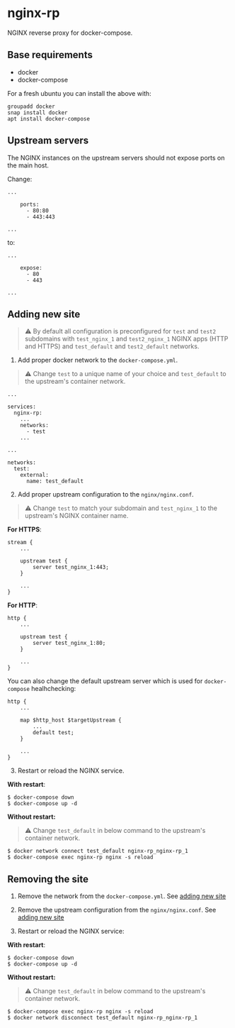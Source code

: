 nginx-rp
===============================

NGINX reverse proxy for docker-compose.

Base requirements
------------

* docker
* docker-compose


For a fresh ubuntu you can install the above with:
```
groupadd docker
snap install docker
apt install docker-compose
```

Upstream servers
------------
The NGINX instances on the upstream servers should not expose ports on the main host.

Change:
```
...

    ports:
      - 80:80
      - 443:443

...
```

to:
```
...

    expose:
      - 80
      - 443

...
```

Adding new site
------------

> :warning: By default all configuration is preconfigured for `test` and `test2` subdomains with
`test_nginx_1` and `test2_nginx_1` NGINX apps (HTTP and HTTPS) and
`test_default` and `test2_default` networks.

1. Add proper docker network to the `docker-compose.yml`.

> :warning: Change `test` to a unique name of your choice and `test_default` to the upstream's container network.

```
...

services:
  nginx-rp:
    ...
    networks:
      - test
    ...

...

networks:
  test:
    external:
      name: test_default
```

2. Add proper upstream configuration to the `nginx/nginx.conf`.

> :warning: Change `test` to match your subdomain and `test_nginx_1` to the upstream's NGINX container name.

**For HTTPS**:
```
stream {
    ...

    upstream test {
        server test_nginx_1:443;
    }

    ...
}
```

**For HTTP**:
```
http {
    ...

    upstream test {
        server test_nginx_1:80;
    }

    ...
}
```

You can also change the default upstream server which is used for `docker-compose` healhchecking:
```
http {
    ...

    map $http_host $targetUpstream {
        ...
        default test;
    }

    ...
}
```

3. Restart or reload the NGINX service.

**With restart**:
```
$ docker-compose down
$ docker-compose up -d
```

**Without restart:** 
> :warning: Change `test_default` in below command to the upstream's container network.

```
$ docker network connect test_default nginx-rp_nginx-rp_1
$ docker-compose exec nginx-rp nginx -s reload
```

Removing the site
------------------------------------

1. Remove the network from the `docker-compose.yml`. See [adding new site](#adding-new-site)

2. Remove the upstream configuration from the `nginx/nginx.conf`. See [adding new site](#adding-new-site)

3. Restart or reload the NGINX service:

**With restart**:
```
$ docker-compose down
$ docker-compose up -d
```

**Without restart:** 
> :warning: Change `test_default` in below command to the upstream's container network.

```
$ docker-compose exec nginx-rp nginx -s reload
$ docker network disconnect test_default nginx-rp_nginx-rp_1
```
